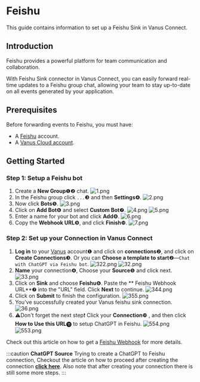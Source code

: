 # Feishu

This guide contains information to set up a Feishu Sink in Vanus Connect.

## Introduction

Feishu provides a powerful platform for team communication and collaboration.

With Feishu Sink connector in Vanus Connect, you can easily forward real-time updates to a Feishu group chat, allowing your team to stay up-to-date on all events generated by your application.

## Prerequisites

Before forwarding events to Feishu, you must have:

- A [Feishu](https://www.feishu.cn) account.
- A [Vanus Cloud account](https://cloud.vanus.ai).

## Getting Started

### Step 1: Setup a Feishu bot
1.  Create a **New Group**❶❷ chat.
![1.png](images/1.png)
2.  In the Feishu group click `...`❸  and then **Settings**❹.
![2.png](images/2.png)
3.  Now click **Bots**❺.
![3.png](images/3.png)
4.  Click on **Add Bot**❻ and select **Custom Bot**❼.
![4.png](images/4.png)
![5.png](images/5.png)
5.  Enter a name for your bot and click **Add**❽.
![6.png](images/6.png)
6.  Copy the **Webhook URL**❾, and click **Finish**❿.
![7.png](images/7.png)


### Step 2: Set up your Connection in Vanus Connect  

1.  **Log in** to your [Vanus](https://cloud.vanus.ai "Vanus") account❶ and click on **connections**❷, and click on **Create Connections**❸. Or you can **Choose a template to start**❷—`Chat with ChatGPT via Feishu bot`.
    ![322.png](images/322.png)
    ![32.png](images/32.png)
2.  **Name** your connection❹, Choose your **Source**❺ and click next.
    ![33.png](images/33.png)
3.  Click on **Sink** and choose **Feishu**❻. Paste the \*\* Feishu Webhook URL\*\*❼ into the "URL" field. Click **Next** to continue.
    ![344.png](images/344.png)
4.  Click on **Submit** to finish the configuration.
    ![355.png](images/355.png)
5.  You've successfully created your Vanus feishu sink connection.
    ![36.png](images/36.png)
6.  ⚠Don't forget the next step❗ Click your **Connection**❿ , and then click **How to Use this URL**⓫ to setup ChatGPT in Feishu.&#x20;
    ![554.png](images/554.png)
    ![553.png](images/553.png)

Check out this article on how to get a [Feishu Webhook](https://www.vanus.ai/blog/retrieve-feishu-webhook-url/) for more details.

:::caution
**ChatGPT Source**
Trying to create a ChatGPT to Feishu connection, Checkout the article on how to proceed after creating the connection [**click here**](https://xjxt2gkbqf.feishu.cn/wiki/wikcnQpoi1rqoo4jI7q7j4iMYob).
Also note that after creating your connection there is still some more steps.
:::



